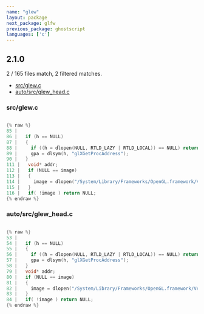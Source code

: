 ```yaml
---
name: "glew"
layout: package
next_package: glfw
previous_package: ghostscript
languages: ['c']
---
```

## 2.1.0
2 / 165 files match, 2 filtered matches.

 - [src/glew.c](#srcglewc)
 - [auto/src/glew_head.c](#autosrcglew_headc)

### src/glew.c

```c

{% raw %}
85 | 
86 |   if (h == NULL)
87 |   {
88 |     if ((h = dlopen(NULL, RTLD_LAZY | RTLD_LOCAL)) == NULL) return NULL;
89 |     gpa = dlsym(h, "glXGetProcAddress");
90 |   }
111 |   void* addr;
112 |   if (NULL == image)
113 |   {
114 |     image = dlopen("/System/Library/Frameworks/OpenGL.framework/Versions/Current/OpenGL", RTLD_LAZY);
115 |   }
116 |   if( !image ) return NULL;
{% endraw %}

```
### auto/src/glew_head.c

```c

{% raw %}
53 | 
54 |   if (h == NULL)
55 |   {
56 |     if ((h = dlopen(NULL, RTLD_LAZY | RTLD_LOCAL)) == NULL) return NULL;
57 |     gpa = dlsym(h, "glXGetProcAddress");
58 |   }
79 |   void* addr;
80 |   if (NULL == image)
81 |   {
82 |     image = dlopen("/System/Library/Frameworks/OpenGL.framework/Versions/Current/OpenGL", RTLD_LAZY);
83 |   }
84 |   if( !image ) return NULL;
{% endraw %}

```